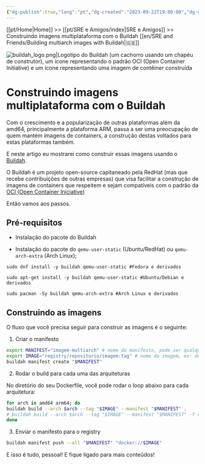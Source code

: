 ```yaml
---
{"dg-publish":true,"lang":"pt","dg-created":"2023-09-22T19:00:00","dg-updated":"2024-02-13T11:07:00","tags":["docker","buildah","sre","multiarch"],"permalink":"/pt/sre-e-amigos/construindo-imagens-multiplataforma-com-o-buildah/","dgPassFrontmatter":true,"created":"2023-09-22T19:00:00","updated":"2024-02-13T11:07:00"}
---
```


[[pt/Home\|Home]] >> [[pt/SRE e Amigos/index\|SRE e Amigos]] >> Construindo imagens multiplataforma com o Buildah [[en/SRE and Friends/Building multiarch images with Buildah\|🇬🇧]]

![buildah_logo.png|Logotipo do Buildah (um cachorro usando um chapéu de construtor), um ícone representando o padrão OCI (Open Container Initiative) e um ícone representando uma imagem de contêiner construída](/img/user/assets/buildah_logo.png)
# Construindo imagens multiplataforma com o Buildah

Com o crescimento e a popularização de outras plataformas além da amd64, principalmente a plataforma ARM, passa a ser uma preocupação de quem mantém imagens de containers, a construção destas voltados para estas plataformas também.

E neste artigo eu mostrarei como construir essas imagens usando o [Buildah](https://buildah.io/).
 
O Buildah é um projeto open-source capitaneado pela RedHat (mas que recebe contribuições de outras empresas) que visa facilitar a construção de imagens de containers que respeitem e sejam compatíveis com o padrão da [OCI (Open Container Iniciative)](https://opencontainers.org/)

Então vamos aos passos.

## Pré-requisitos

- Instalação do pacote do Buildah

- Instalação do pacote do `qemu-user-static` (Ubuntu/RedHat) ou `qemu-arch-extra` (Arch Linux);

```shell
sudo dnf install -y buildah qemu-user-static #Fedora e derivados

sudo apt-get install -y buildah qemu-user-static #Ubuntu/Debian e derivados

sudo pacman -Sy buildah qemu-arch-extra #Arch Linux e derivados
```

## Construindo as imagens 

O fluxo que você precisa seguir para construir as imagens é o seguinte: 

1. Criar o manifesto

```bash
export MANIFEST="imagem-multiarch" # nome do manifesto, pode ser qualquer nome
export IMAGE="registry/repositorio/imagem:tag" # nome da imagem, ex: docker.io/ozorest/example:latest
buildah manifest create "$MANIFEST"
``` 

2. Rodar o build para cada uma das arquiteturas

No diretório do seu Dockerfile, você pode rodar o loop abaixo para cada arquitetura: 

```bash
for arch in amd64 arm64; do
buildah build --arch $arch --tag "$IMAGE" --manifest "$MANIFEST" .
# buildah build --arch $arch --tag "$IMAGE" --manifest "$MANIFEST" -f caminho_do_Dockerfile, caso o Dockerfile não esteja no diretório atual
done
``` 

3. Enviar o manifesto para o registry

```bash
buildah manifest push --all "$MANIFEST" "docker://$IMAGE"
``` 

E isso é tudo, pessoal! E fique ligado para mais conteúdos!